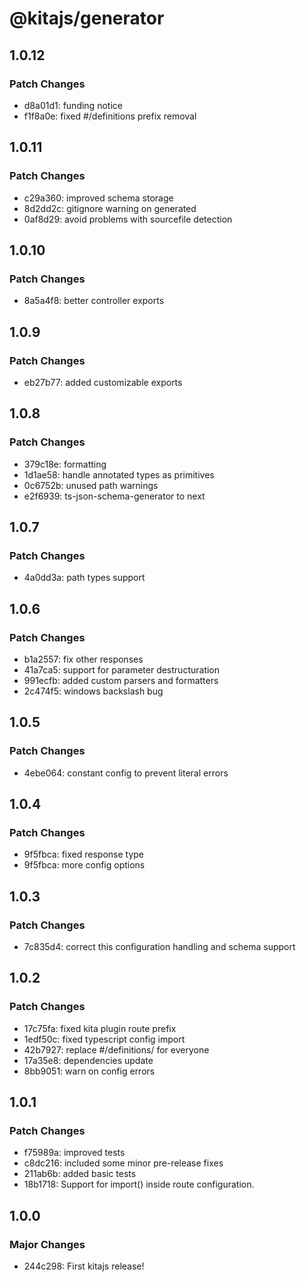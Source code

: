 # @kitajs/generator

## 1.0.12

### Patch Changes

- d8a01d1: funding notice
- f1f8a0e: fixed #/definitions prefix removal

## 1.0.11

### Patch Changes

- c29a360: improved schema storage
- 8d2dd2c: gitignore warning on generated
- 0af8d29: avoid problems with sourcefile detection

## 1.0.10

### Patch Changes

- 8a5a4f8: better controller exports

## 1.0.9

### Patch Changes

- eb27b77: added customizable exports

## 1.0.8

### Patch Changes

- 379c18e: formatting
- 1d1ae58: handle annotated types as primitives
- 0c6752b: unused path warnings
- e2f6939: ts-json-schema-generator to next

## 1.0.7

### Patch Changes

- 4a0dd3a: path types support

## 1.0.6

### Patch Changes

- b1a2557: fix other responses
- 41a7ca5: support for parameter destructuration
- 991ecfb: added custom parsers and formatters
- 2c474f5: windows backslash bug

## 1.0.5

### Patch Changes

- 4ebe064: constant config to prevent literal errors

## 1.0.4

### Patch Changes

- 9f5fbca: fixed response type
- 9f5fbca: more config options

## 1.0.3

### Patch Changes

- 7c835d4: correct this configuration handling and schema support

## 1.0.2

### Patch Changes

- 17c75fa: fixed kita plugin route prefix
- 1edf50c: fixed typescript config import
- 42b7927: replace #/definitions/ for everyone
- 17a35e8: dependencies update
- 8bb9051: warn on config errors

## 1.0.1

### Patch Changes

- f75989a: improved tests
- c8dc216: included some minor pre-release fixes
- 211ab6b: added basic tests
- 18b1718: Support for import() inside route configuration.

## 1.0.0

### Major Changes

- 244c298: First kitajs release!
